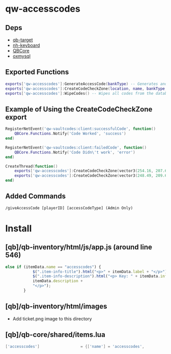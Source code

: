 # qw-accesscodes

## Deps

- <a href="https://github.com/qbcore-framework/qb-target" target="_blank">qb-target</a>
- <a href="https://github.com/nerohiro/nh-keyboard" target="_blank">nh-keyboard</a>
- <a href="https://github.com/qbcore-framework" target="_blank">QBCore</a>
- <a href="https://github.com/overextended/oxmysql" target="_blank">oxmysql</a>

## Exported Functions

```lua
exports['qw-accesscodes']:GenerateAccessCode(bankType) -- Generates and gives the player an Access Code
exports['qw-accesscodes']:CreateCodeCheckZone(location, name, bankType, successEvent, failedEvent, menuLabel, menuIcon, requiredItem, keyboardHeader) -- Adds a PolyZone where you can enter a code and trigger events based on failed or successful codes
exports['qw-accesscodes']:WipeCodes() -- Wipes all codes from the database, NOTE: this already happens everytime the script starts, this is so codes are one time use
```

## Example of Using the CreateCodeCheckZone export
```lua
RegisterNetEvent('qw-vaultcodes:client:successfulCode', function() 
    QBCore.Functions.Notify('Code Worked', 'success')
end)

RegisterNetEvent('qw-vaultcodes:client:failedCode', function() 
    QBCore.Functions.Notify('Code Didn\'t work', 'error')
end)

CreateThread(function() 
    exports['qw-accesscodes']:CreateCodeCheckZone(vector3(254.16, 207.63, 106.29), 'bankcomputer1', 'computer', 'qw-vaultcodes:client:successfulCode', 'qw-vaultcodes:client:failedCode', 'Enter the Code', 'fa-solid da-circle', 'hacking_phone', 'Password')
    exports['qw-accesscodes']:CreateCodeCheckZone(vector3(248.49, 209.65, 106.29), 'bankcomputer2', 'computer', 'qw-vaultcodes:client:successfulCode', 'qw-vaultcodes:client:failedCode', 'Enter the Code', 'fa-solid da-circle', 'hacking_phone', 'Password')
end)
```

## Added Commands

```txt
/giveAccessCode [playerID] [accessCodeType] (Admin Only)
```

# Install

## [qb]/qb-inventory/html/js/app.js (around line 546)

```javascript
else if (itemData.name == "accesscodes") {
            $(".item-info-title").html("<p>" + itemData.label + "</p>");
            $(".item-info-description").html("<p> Key: " + itemData.info.key + " | name: " + itemData.info.name + "</p>" + "<br />" + "<p>" +
            itemData.description +
            "</p>");
        }
```

## [qb]/qb-inventory/html/images

- Add ticket.png image to this directory

## [qb]/qb-core/shared/items.lua

```lua
['accesscodes'] 				 = {['name'] = 'accesscodes', 			    	['label'] = 'Access Codes', 			['weight'] = 1000, 	    ['type'] = 'item', 		['image'] = 'ticket.png', 				['unique'] = true, 		['useable'] = false, 	['shouldClose'] = false,   ['combinable'] = nil,   ['description'] = 'Access codes for certain heists. One time use, lasts a single tsunami.'},
```
